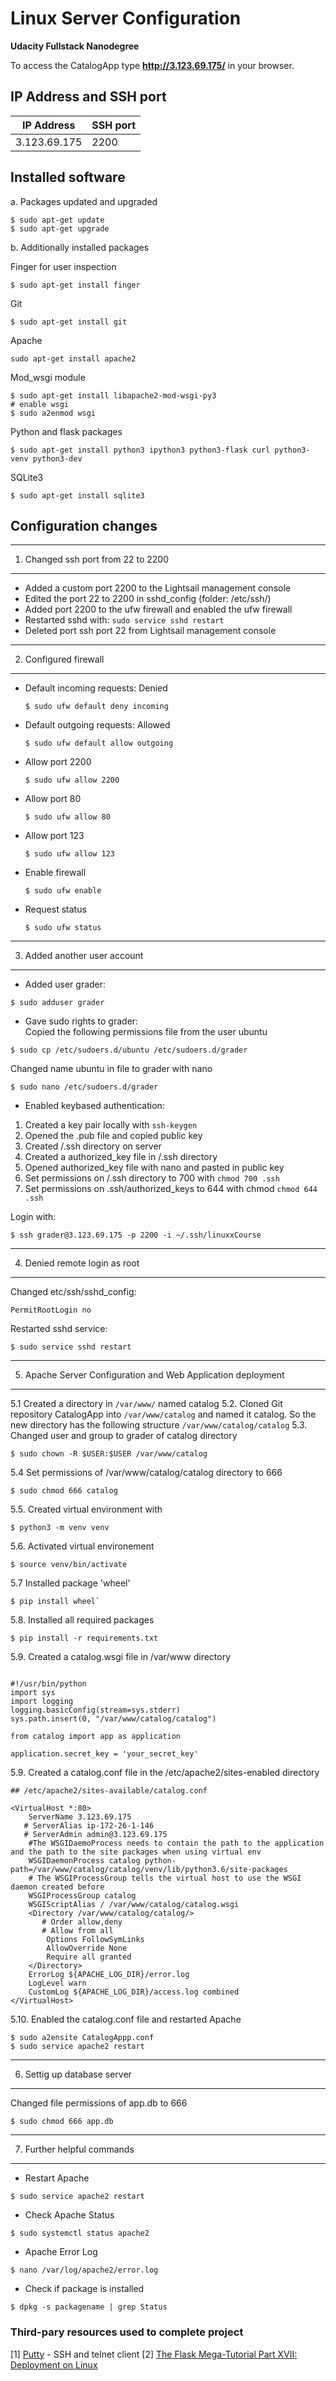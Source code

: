 # Linux Server Configuration
**Udacity Fullstack Nanodegree**

To access the CatalogApp type **http://3.123.69.175/** in your browser.

## IP Address and SSH port 

 | IP Address  | SSH port |
 |------------ |----------|
 |3.123.69.175 | 2200     |

## Installed software

a. Packages updated and upgraded

 ```
 $ sudo apt-get update 
 $ sudo apt-get upgrade
 ```
  

  b. Additionally installed packages 
  

 Finger for user inspection
 
 ```
 $ sudo apt-get install finger
 ```
 
 Git
 ```
 $ sudo apt-get install git
 ```
 
 Apache 
 ```
 sudo apt-get install apache2
 ```
 
 Mod_wsgi module 
 ```
 $ sudo apt-get install libapache2-mod-wsgi-py3
 # enable wsgi
 $ sudo a2enmod wsgi
 ```
 
 
 Python and flask packages
 ```
 $ sudo apt-get install python3 ipython3 python3-flask curl python3-venv python3-dev
 ```
 
 SQLite3
 ```
 $ sudo apt-get install sqlite3
 ```
 
## Configuration changes 


-------------------------------------
 1. Changed ssh port from 22 to 2200
-------------------------------------

- Added a custom port 2200 to the Lightsail management console 
- Edited the port 22 to 2200 in sshd_config (folder: /etc/ssh/)
- Added port 2200 to the ufw firewall and enabled the ufw firewall 
- Restarted sshd with: `sudo service sshd restart`
- Deleted port ssh port 22 from Lightsail management console
   
   
------------------------------------   
2. Configured firewall
------------------------------------

- Default incoming requests: Denied 
    ```
    $ sudo ufw default deny incoming
    ```
- Default outgoing requests: Allowed
    ```
    $ sudo ufw default allow outgoing
    ```
- Allow port 2200 
    ```
    $ sudo ufw allow 2200
    ```
- Allow port 80 
    ```
    $ sudo ufw allow 80
    ```
- Allow port 123
    ```
    $ sudo ufw allow 123 
    ```
- Enable firewall
    ```
    $ sudo ufw enable
    ```
- Request status
    ```
    $ sudo ufw status
    ```
    
--------------------------------  
3. Added another user account
-------------------------------

- Added user grader:  

```
$ sudo adduser grader
```  
- Gave sudo rights to grader:  
Copied the following permissions file from the user ubuntu 
```
$ sudo cp /etc/sudoers.d/ubuntu /etc/sudoers.d/grader
```  
Changed name ubuntu in file to grader with nano  
```
$ sudo nano /etc/sudoers.d/grader
```  
- Enabled keybased authentication:
1. Created a key pair locally with `ssh-keygen`  
2. Opened the .pub file and copied public key  
3. Created /.ssh directory on server  
4. Created a authorized_key file in /.ssh directory   
5. Opened authorized_key file with nano and pasted in public key     
6. Set permissions on /.ssh directory to 700 with `chmod 700 .ssh`  
7. Set permissions on .ssh/authorized_keys to 644 with chmod `chmod 644 .ssh`  

Login with: 
```
$ ssh grader@3.123.69.175 -p 2200 -i ~/.ssh/linuxxCourse
```


---------------------------------
4. Denied remote login as root
---------------------------------

Changed etc/ssh/sshd_config: 

```
PermitRootLogin no
```

Restarted sshd service:

```
$ sudo service sshd restart
```

-------------------------------------------------------------
5. Apache Server Configuration and Web Application deployment 
-------------------------------------------------------------

5.1 Created a directory in `/var/www/` named catalog
5.2. Cloned Git repository CatalogApp into `/var/www/catalog` and named it catalog. 
So the new directory has the following structure `/var/www/catalog/catalog`
5.3. Changed user and group to grader of catalog directory 
```
$ sudo chown -R $USER:$USER /var/www/catalog
```
5.4 Set permissions of /var/www/catalog/catalog directory to 666
```
$ sudo chmod 666 catalog
```
5.5. Created virtual environment with 
```
$ python3 -m venv venv 
```
5.6. Activated virtual environement 
```
$ source venv/bin/activate
```
5.7 Installed package 'wheel'
```
$ pip install wheel`
```

5.8. Installed all required packages
```
$ pip install -r requirements.txt
```

5.9. Created a catalog.wsgi file in /var/www directory

```

#!/usr/bin/python
import sys
import logging
logging.basicConfig(stream=sys.stderr)
sys.path.insert(0, "/var/www/catalog/catalog")

from catalog import app as application

application.secret_key = 'your_secret_key'

```

5.9. Created a catalog.conf file in the /etc/apache2/sites-enabled directory

```
## /etc/apache2/sites-available/catalog.conf

<VirtualHost *:80>
    ServerName 3.123.69.175
   # ServerAlias ip-172-26-1-146
   # ServerAdmin admin@3.123.69.175
    #The WSGIDaemoProcess needs to contain the path to the application and the path to the site packages when using virtual env
    WSGIDaemonProcess catalog python-path=/var/www/catalog/catalog/venv/lib/python3.6/site-packages
    # The WSGIProcessGroup tells the virtual host to use the WSGI daemon created before
    WSGIProcessGroup catalog
    WSGIScriptAlias / /var/www/catalog/catalog.wsgi
    <Directory /var/www/catalog/catalog/>
       # Order allow,deny
       # Allow from all
        Options FollowSymLinks
        AllowOverride None
        Require all granted
    </Directory>
    ErrorLog ${APACHE_LOG_DIR}/error.log
    LogLevel warn
    CustomLog ${APACHE_LOG_DIR}/access.log combined
</VirtualHost>
```

5.10. Enabled the catalog.conf file and restarted Apache

```
$ sudo a2ensite CatalogAppp.conf
$ sudo service apache2 restart
```
--------------------------------------------
6. Settig up database server
--------------------------------------------

Changed file permissions of app.db to 666

```
$ sudo chmod 666 app.db
```

----------------------------
7. Further helpful commands 
----------------------------

- Restart Apache 

```
$ sudo service apache2 restart
```

- Check Apache Status 

```
$ sudo systemctl status apache2
```

- Apache Error Log 

```
$ nano /var/log/apache2/error.log
```

- Check if package is installed

```
$ dpkg -s packagename | grep Status
```

### Third-pary resources used to complete project

[1] [Putty](https://www.putty.org/) - SSH and telnet client
[2] [The Flask Mega-Tutorial Part XVII: Deployment on Linux](https://blog.miguelgrinberg.com/post/the-flask-mega-tutorial-part-xvii-deployment-on-linux)
